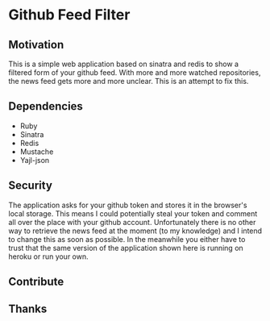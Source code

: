 # Github Feed Filter

## Motivation
This is a simple web application based on sinatra and redis to show a filtered
form of your github feed. With more and more watched repositories, the news
feed gets more and more unclear. This is an attempt to fix this.

## Dependencies
- Ruby
- Sinatra
- Redis
- Mustache
- Yajl-json

## Security
The application asks for your github token and stores it in the browser's local
storage. This means I could potentially steal your token and comment all over
the place with your github account. Unfortunately there is no other way to
retrieve the news feed at the moment (to my knowledge) and I intend to change
this as soon as possible. In the meanwhile you either have to trust that the
same version of the application shown here is running on heroku or run your
own.

## Contribute

## Thanks
